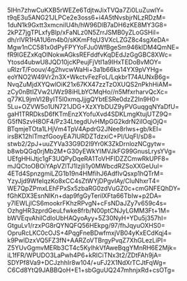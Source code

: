 5IHn7zhwCuKXB5rWEZe6TdjtwJixTVQa7Zi0LuZuwlY=
t9qE3u5ANG21JLPCe2e3oss6+i4A5tNvsbjrNLzRDzM=
1duN1k9Gxtt3xmcniIU4h/hW96DlB7aDH6zKE8MY3G8=
2kPZ7jgTPLxfyBlp/xFaNLz0N5ZrrJSMB0yZLoGSHiI=
dh/rlVR1HA1U6m4b0/sKKmFfqU3VXcLZGZ8c4sgXeDA=
Mgw1nCC581x0dPyFPYYoFJu0WfBgeSm946klDM4QmNE=
fR9lGEZxKqOlNokwAGksREFddfvKqDEdJzGgGBC8XWc=
Ytosd4ubwU8JQD10jcKPeujFjVtI1a9IHxTEDoBvMOY=
uRlzrT/Foouv/4g2hvcwWaHi+3a1b66ks14YX9pVYHg=
eoYNO2W49Vr2n3X+WkctvFezFoL/LqkbrT74AUNxB6g=
NvqZuMjdXYQwlOiK21x67KX47zzTzOXUQS2nPkhHiAM=
zCy0nBtIZVw2UWz98iHLbYCMqHo//n5MfxrharvQcXc=
q77KL9jmVI2ByIT5l0xmqJjjgQYbtESRe0dzZ2In9H0=
5Lu+OZVW5o1UN721JDG+XzXYbDUZ9yPVGuqgqNYaDfU=
gaH1TRRDksD6fKTmEnzXYofuXvd4SDKLmgKtujUTZ9Q=
G5fNSzvH8OF4/Pz34LtegdUvHMpGG2kdrN2iIOqjOjQ=
BTqmjeTOta1LHjVm4TpV4ApdrG2JNee8rlws+gb/kEI=
irsBK12hlTmzfGooyEA7IURDZTdzxiC+PI/UqFl/sD8=
stwb2/2pJ+uuZYVa33G9D2l9Yr0K3ZkDrnlozNCgytw=
b8wbQGq0rjMb2M+G30yEWkYIMVJkFG99GnusLrysYVg=
UEfgHHiJtjc1gF3UQPyDqeRA1ToVHFIDZZCmwRkUPF8=
mJQCtoOBOiYApVZlTJ1lzjIi1y0MWbcdRZSoXXGeUuI=
4ETd4SpnzgmiLZG1b19n4HMfihJ6AdfIvQsxp1hQTrM=
YzyJjd9WfeIqzKo8xCC4sZtWYjDPgvIAy/CIuNhxrT4=
WE7QpZPmxLEhFPxSx5zbaRG0zdVuGZ0c+cmGNFEQhDY=
fGhKDX3EsnNIKn+dap9fgGyTerilXFta66TbIw+p2DA=
y7lEWLjlCS6mookrFKhzRPvgN+cFsNDaJZy7v659c4s=
OzhgHR3zprdGeuLfwke8frb/N00ptCNJyLGMM3Ft+1M=
bWVEqvAhilCdloUbHAQyoAyy+5Z30NyH+YDu5j357hI=
GtguLv1/rzxPG8rQYNQFQ56HEkpg/97/fhJqyuOXHS0=
OpruRcLKC0cOJS+4PqgFneBDwfmxjVB04yKxECdKqj4=
k9PwlDzxVQ5FZ3fN+AARZoVTBrgyPvqZ7XhGLezLiPI=
Z5YUvGgmvMERb3CT4c5KylhkVfAweBqgYMnRH6E2Mjk=
iL1fFR/WPUDO3LaPwh4P6+kRICiTNx3t2/ZDtFAh9jA=
SDYPf8Va9+DCJzhhIr8w104/+uFJ2X1NdXrTCJtFqWg=
C6Cd8YtQ9JABBQoH+E1+sbGguUQ247mhnjxRd+csOTg=
